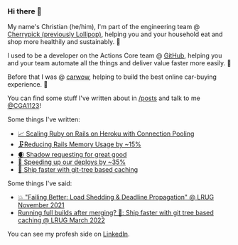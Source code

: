 ### Hi there 🌊

My name's Christian (he/him), I'm part of the engineering team @ [Cherrypick (previously Lollipop)],
helping you and your household eat and shop more healthily and sustainably. 🍭

I used to be a developer on the Actions Core team @ [GitHub], helping you and
your team automate all the things and deliver value faster more easily. 🤖

Before that I was  @ [carwow], helping to build the best online car-buying experience. 🚙

You can find some stuff I've written about in [/posts] and talk to me [@CGA1123]!

Some things I've written:

- [📈 Scaling Ruby on Rails on Heroku with Connection Pooling](https://blog.bissy.io/posts/scaling_ruby_on_rails_on_heroku_with_connection_pooling/)
- [🗜Reducing Rails Memory Usage by ~15%](https://blog.bissy.io/posts/reducing_rails_memory_usage_by_15_percent/)
- [🌒 Shadow requesting for great good](https://blog.bissy.io/posts/shadow_request_for_great_good/)
- [🚀 Speeding up our deploys by ~35%](https://blog.bissy.io/posts/speeding_up_heroku_deploys/)
- [🚢 Ship faster with git-tree based caching](https://blog.bissy.io/posts/merge_to_deploy_in_a_minute/)

Some things I've said:
- [💥 "Failing Better: Load Shedding & Deadline Propagation" @ LRUG November 2021](https://assets.lrug.org/videos/2021/november/christian-gregg-failing-better-with-load-shedding-and-deadline-propagation-across-services-lrug-nov-2021.mp4)
- [Running full builds after merging? 🥱: Ship faster with git tree based caching @ LRUG March 2022](https://assets.lrug.org/videos/2022/march/christian-gregg-running-full-builds-after-merging-ship-faster-with-git-tree-based-caching-lrug-mar-2022.mp4)

You can see my profesh side on [LinkedIn].

[Cherrypick (previously Lollipop)]: https://github.com/lollipopai
[GitHub]: https://github.com/github
[carwow]: https://github.com/carwow
[@CGA1123]: https://twitter.com/CGA1123
[LinkedIn]: https://linkedin.com/in/christiangregg
[/posts]: https://blog.bissy.io/posts
